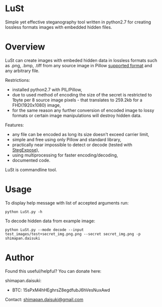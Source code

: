 LuSt
======

Simple yet effective steganography tool written in python2.7 for creating lossless formats images with embedded hidden files.

Overview
======

LuSt can create images with embeded hidden data in lossless formats such as .png, .bmp, .tiff from any source image in Pillow [supported format](https://pillow.readthedocs.io/en/3.3.x/handbook/image-file-formats.html) and any arbitrary file.

Restrictions:
  - installed python2.7 with PIL/Pillow,
  - due to used method of encoding the size of the secret is restricted to 1byte per 8 source image pixels - that translates to 259.2kb for a FHD(1920x1080) image,
  - for the same reason any further conversion of encoded image to lossy formats or certain image manipulations will destroy hidden data.

Features:
  - any file can be encoded as long its size doesn't exceed carrier limit,
  - simple and free using only Pillow and standard library,
  - practically near impossible to detect or decode (tested with [StegExpose](https://github.com/b3dk7/StegExpose)),
  - using multiprocessing for faster encoding/decoding,
  - documented code.

LuSt is commandline tool.

Usage
======

To display help message with list of accepted arguments run:

    python LuSt.py -h

To decode hidden data from example image:

    python LuSt.py --mode decode --input test_images/test+secret_img.png.png --secret secret_img.png -p shimapan.daisuki

Author
======

Found this useful/helpful? You can donate here:

shimapan.daisuki:
- BTC:  15sPxM4hHEghrsZ8egdfubJ6hVesNuxAwd

Contact: shimapan.daisuki@gmail.com
